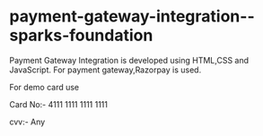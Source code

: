 # payment-gateway-integration--sparks-foundation
Payment Gateway Integration is developed using HTML,CSS and JavaScript. 
 For payment gateway,Razorpay is used.

For demo card use

Card No:- 4111 1111 1111 1111

cvv:- Any
